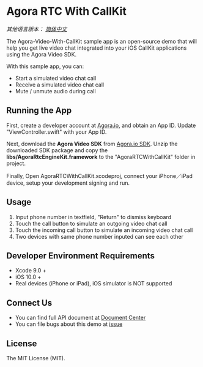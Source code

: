 # Agora RTC With CallKit

*其他语言版本： [简体中文](README.zhCN.md)*

The Agora-Video-With-CallKit sample app is an open-source demo that will help you get live video chat integrated into your iOS CallKit applications using the Agora Video SDK.

With this sample app, you can:

- Start a simulated video chat call
- Receive a simulated video chat call
- Mute / unmute audio during call

## Running the App
First, create a developer account at [Agora.io](https://dashboard.agora.io/signin/), and obtain an App ID. Update "ViewController.swift" with your App ID.

Next, download the **Agora Video SDK** from [Agora.io SDK](https://www.agora.io/en/blog/download/). Unzip the downloaded SDK package and copy the **libs/AgoraRtcEngineKit.framework** to the "AgoraRTCWithCallKit" folder in project.

Finally, Open AgoraRTCWithCallKit.xcodeproj, connect your iPhone／iPad device, setup your development signing and run.

## Usage
1. Input phone number in textfield, "Return" to dismiss keyboard
2. Touch the call button to simulate an outgoing video chat call
3. Touch the incoming call button to simulate an incoming video chat call
4. Two devices with same phone number inputed can see each other

## Developer Environment Requirements
* Xcode 9.0 +
* iOS 10.0 +
* Real devices (iPhone or iPad), iOS simulator is NOT supported

## Connect Us

- You can find full API document at [Document Center](https://docs.agora.io/en/)
- You can file bugs about this demo at [issue](https://github.com/AgoraIO/Advanced-Video/issues)

## License

The MIT License (MIT).

